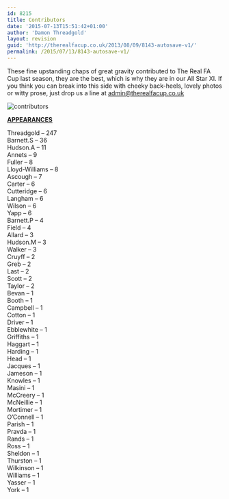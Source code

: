 ```yaml
---
id: 8215
title: Contributors
date: '2015-07-13T15:51:42+01:00'
author: 'Damon Threadgold'
layout: revision
guid: 'http://therealfacup.co.uk/2013/08/09/8143-autosave-v1/'
permalink: /2015/07/13/8143-autosave-v1/
---
```


These fine upstanding chaps of great gravity contributed to The Real FA Cup last season, they are the best, which is why they are in our All Star XI. If you think you can break into this side with cheeky back-heels, lovely photos or witty prose, just drop us a line at admin@therealfacup.co.uk

![contributors](http://therealfacup.co.uk/wp-content/uploads/2013/08/contributors-847x1024.png)

<span style="text-decoration: underline;">**APPEARANCES**</span>

Threadgold – 247  
Barnett.S – 36  
Hudson.A – 11  
Annets – 9  
Fuller – 8  
Lloyd-Williams – 8  
Ascough – 7  
Carter – 6  
Cutteridge – 6  
Langham – 6  
Wilson – 6  
Yapp – 6  
Barnett.P – 4  
Field – 4  
Allard – 3  
Hudson.M – 3  
Walker – 3  
Cruyff – 2  
Greb – 2  
Last – 2  
Scott – 2  
Taylor – 2  
Bevan – 1  
Booth – 1  
Campbell – 1  
Cotton – 1  
Driver – 1  
Ebblewhite – 1  
Griffiths – 1  
Haggart – 1  
Harding – 1  
Head – 1  
Jacques – 1  
Jameson – 1  
Knowles – 1  
Masini – 1  
McCreery – 1  
McNeillie – 1  
Mortimer – 1  
O’Connell – 1  
Parish – 1  
Pravda – 1  
Rands – 1  
Ross – 1  
Sheldon – 1  
Thurston – 1  
Wilkinson – 1  
Williams – 1  
Yasser – 1  
York – 1